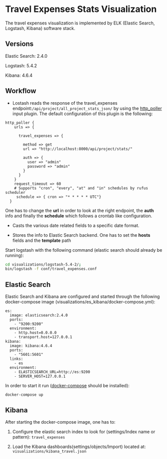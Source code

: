 Travel Expenses Stats Visualization
===================================

The travel expenses visualization is implemented by ELK (Elastic Search, Logstash, Kibana) software stack.

Versions
--------

Elastic Search: 2.4.0

Logstash: 5.4.2

Kibana: 4.6.4

Workflow
--------

-	Lostash reads the response of the travel_expenses endpoint:`/api/project/all_project_stats_json/` by using the [http_poller](https://www.elastic.co/guide/en/logstash/current/plugins-inputs-http_poller.html) input plugin. The default configuration of this plugin is the following:

```
http_poller {
    urls => {

      travel_expenses => {

        method => get
        url => "http://localhost:8000/api/project/stats/"

        auth => {
          user => "admin"
          password => "admin"
        }
      }
    }
    request_timeout => 60
    # Supports "cron", "every", "at" and "in" schedules by rufus scheduler
     schedule => { cron => "* * * * * UTC"}
  }
```

One has to change the **url** in order to look at the right endpoint, the **auth** info and finally the **schedule** which follows a crontab like configuration.

-	Casts the various date related fields to a specific date format.

-	Stores the info to Elastic Search backend. One has to set the **hosts** fields and the **template** path

Start logstash with the following command (elastic search should already be running):

```bash
cd visualizations/logstash-5.4-2/;
bin/logstash -f conf/travel_expenses.conf
```

Elastic Search
--------------

Elastic Search and Kibana are configured and started through the following docker-compose image (visualizations/es_kibana/docker-compose.yml):

```
es:
  image: elasticsearch:2.4.0
  ports:
    - "9200:9200"
  environment:
    - http.host=0.0.0.0
    - transport.host=127.0.0.1
kibana:
  image: kibana:4.6.4
  ports:
    - "5601:5601"
  links:
    - es
  environment:
    - ELASTICSEARCH_URL=http://es:9200
    - SERVER_HOST=127.0.0.1
```

In order to start it run ([docker-compose](https://docs.docker.com/compose/install/) should be installed):

`docker-compose up`

Kibana
------

After starting the docker-compose image, one has to:

1.	Configure the elastic search index to look for (settings/Index name or pattern): `travel_expenses`

2.	Load the Kibana dashboards(settings/objects/Import) located at: `visualizations/kibana_travel.json`
